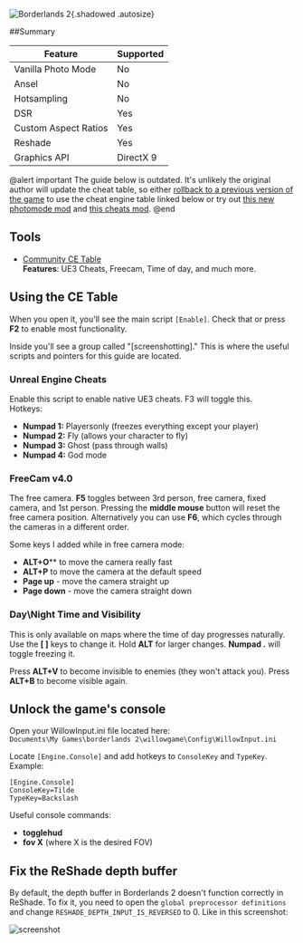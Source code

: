 ![Borderlands 2](Images\borderlands2_header.png "Shot by Jim2point0"){.shadowed .autosize}

##Summary

Feature | Supported
--|--
Vanilla Photo Mode | No
Ansel | No
Hotsampling | No
DSR | Yes
Custom Aspect Ratios | Yes
Reshade | Yes
Graphics API | DirectX 9

@alert important
The guide below is outdated. It's unlikely the original author will update the cheat table, so either [rollback to a previous version of the game](../GeneralGuides/steam_update_guide.htm) to use the cheat engine table linked below or try out [this new photomode mod](https://bl-sdk.github.io/mods/Photomode/) and [this cheats mod](https://bl-sdk.github.io/mods/ApplesBorderlandsCheats/).
@end
 
## Tools

* [Community CE Table](..\CheatTables\Borderlands2.CT)  
**Features**: UE3 Cheats, Freecam, Time of day, and much more. 

## Using the CE Table

When you open it, you'll see the main script `[Enable]`. Check that or press **F2** to enable most functionality.

Inside you'll see a group called "[screenshotting]." This is where the useful scripts and pointers for this guide are located.

### Unreal Engine Cheats  
Enable this script to enable native UE3 cheats. F3 will toggle this.  
Hotkeys:  

* **Numpad 1:** Playersonly (freezes everything except your player)  
* **Numpad 2:** Fly (allows your character to fly)  
* **Numpad 3:** Ghost (pass through walls)  
* **Numpad 4:** God mode

### FreeCam v4.0  
The free camera. **F5** toggles between 3rd person, free camera, fixed camera, and 1st person. 
Pressing the **middle mouse** button will reset the free camera position. Alternatively you can use **F6**, which cycles through 
the cameras in a different order.

Some keys I added while in free camera mode:  

* **ALT+O**** to move the camera really fast  
* **ALT+P** to move the camera at the default speed  
* **Page up** - move the camera straight up  
* **Page down** - move the camera straight down  

### Day\Night Time and Visibility  
This is only available on maps where the time of day progresses naturally. Use the **[ ]** keys to change it. Hold **ALT** for larger changes. **Numpad .** will toggle freezing it.

Press **ALT+V** to become invisible to enemies (they won't attack you). Press **ALT+B** to become visible again.

## Unlock the game's console
Open your WillowInput.ini file located here:  
```Documents\My Games\borderlands 2\willowgame\Config\WillowInput.ini```

Locate `[Engine.Console]` and add hotkeys to `ConsoleKey` and `TypeKey`. Example:
```
[Engine.Console]
ConsoleKey=Tilde
TypeKey=Backslash
```

Useful console commands:  
* **togglehud**  
* **fov X**  (where X is the desired FOV)

## Fix the ReShade depth buffer
By default, the depth buffer in Borderlands 2 doesn't function correctly in ReShade. To fix it, you need to open the `global preprocessor definitions` and change `RESHADE_DEPTH_INPUT_IS_REVERSED` to 0. Like in this screenshot:

![screenshot](https://i.imgur.com/21idGd2.png)
